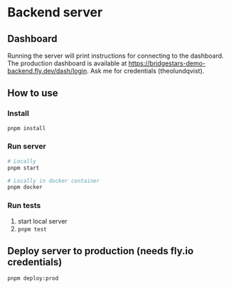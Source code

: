 # Backend server 
## Dashboard
Running the server will print instructions for connecting to the dashboard. 
The production dashboard is available at https://bridgestars-demo-backend.fly.dev/dash/login. Ask me for credentials (theolundqvist).


## How to use

### Install
```bash
pnpm install
```


### Run server
```bash
# Locally
pnpm start 

# Locally in docker container
pnpm docker
```

### Run tests
1. start local server
2. `pnpm test`




## Deploy server to production (needs fly.io credentials)
```bash
pnpm deploy:prod
```


